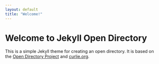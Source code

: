 ```yaml
---
layout: default
title: "Welcome!"
---
```


# Welcome to Jekyll Open Directory

This is a simple Jekyll theme for creating an open directory. It is based on the [Open Directory Project](https://en.wikipedia.org/wiki/Open_Directory_Project) and [curlie.org](https://curlie.org/).
